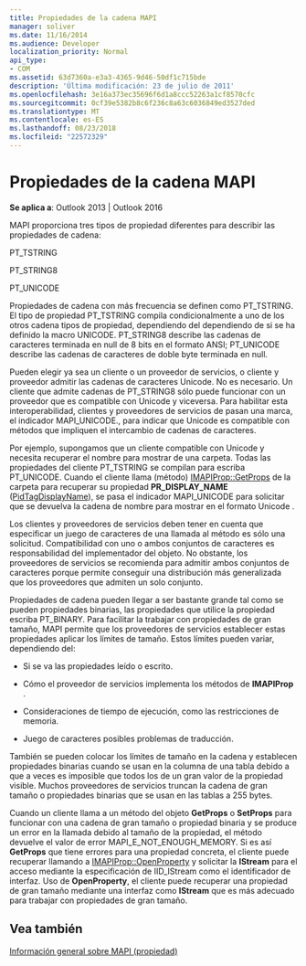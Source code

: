 ```yaml
---
title: Propiedades de la cadena MAPI
manager: soliver
ms.date: 11/16/2014
ms.audience: Developer
localization_priority: Normal
api_type:
- COM
ms.assetid: 63d7360a-e3a3-4365-9d46-50df1c715bde
description: 'Última modificación: 23 de julio de 2011'
ms.openlocfilehash: 3e16a373ec35696f6d1a8ccc52263a1cf8570cfc
ms.sourcegitcommit: 0cf39e5382b8c6f236c8a63c6036849ed3527ded
ms.translationtype: MT
ms.contentlocale: es-ES
ms.lasthandoff: 08/23/2018
ms.locfileid: "22572329"
---
```

# <a name="mapi-string-properties"></a>Propiedades de la cadena MAPI

  
  
**Se aplica a**: Outlook 2013 | Outlook 2016 
  
MAPI proporciona tres tipos de propiedad diferentes para describir las propiedades de cadena:
  
PT_TSTRING
  
PT_STRING8
  
PT_UNICODE
  
Propiedades de cadena con más frecuencia se definen como PT_TSTRING. El tipo de propiedad PT_TSTRING compila condicionalmente a uno de los otros cadena tipos de propiedad, dependiendo del dependiendo de si se ha definido la macro UNICODE. PT_STRING8 describe las cadenas de caracteres terminada en null de 8 bits en el formato ANSI; PT_UNICODE describe las cadenas de caracteres de doble byte terminada en null. 
  
Pueden elegir ya sea un cliente o un proveedor de servicios, o cliente y proveedor admitir las cadenas de caracteres Unicode. No es necesario. Un cliente que admite cadenas de PT_STRING8 sólo puede funcionar con un proveedor que es compatible con Unicode y viceversa. Para habilitar esta interoperabilidad, clientes y proveedores de servicios de pasan una marca, el indicador MAPI_UNICODE., para indicar que Unicode es compatible con métodos que impliquen el intercambio de cadenas de caracteres. 
  
Por ejemplo, supongamos que un cliente compatible con Unicode y necesita recuperar el nombre para mostrar de una carpeta. Todas las propiedades del cliente PT_TSTRING se compilan para escriba PT_UNICODE. Cuando el cliente llama (método) [IMAPIProp::GetProps](imapiprop-getprops.md) de la carpeta para recuperar su propiedad **PR_DISPLAY_NAME** ([PidTagDisplayName](pidtagdisplayname-canonical-property.md)), se pasa el indicador MAPI_UNICODE para solicitar que se devuelva la cadena de nombre para mostrar en el formato Unicode . 
  
Los clientes y proveedores de servicios deben tener en cuenta que especificar un juego de caracteres de una llamada al método es sólo una solicitud. Compatibilidad con uno o ambos conjuntos de caracteres es responsabilidad del implementador del objeto. No obstante, los proveedores de servicios se recomienda para admitir ambos conjuntos de caracteres porque permite conseguir una distribución más generalizada que los proveedores que admiten un solo conjunto. 
  
Propiedades de cadena pueden llegar a ser bastante grande tal como se pueden propiedades binarias, las propiedades que utilice la propiedad escriba PT_BINARY. Para facilitar la trabajar con propiedades de gran tamaño, MAPI permite que los proveedores de servicios establecer estas propiedades aplicar los límites de tamaño. Estos límites pueden variar, dependiendo del:
  
- Si se va las propiedades leído o escrito.
    
- Cómo el proveedor de servicios implementa los métodos de **IMAPIProp** . 
    
- Consideraciones de tiempo de ejecución, como las restricciones de memoria.
    
- Juego de caracteres posibles problemas de traducción. 
    
También se pueden colocar los límites de tamaño en la cadena y establecen propiedades binarias cuando se usan en la columna de una tabla debido a que a veces es imposible que todos los de un gran valor de la propiedad visible. Muchos proveedores de servicios truncan la cadena de gran tamaño o propiedades binarias que se usan en las tablas a 255 bytes. 
  
Cuando un cliente llama a un método del objeto **GetProps** o **SetProps** para funcionar con una cadena de gran tamaño o propiedad binaria y se produce un error en la llamada debido al tamaño de la propiedad, el método devuelve el valor de error MAPI_E_NOT_ENOUGH_MEMORY. Si es así **GetProps** que tiene errores para una propiedad concreta, el cliente puede recuperar llamando a [IMAPIProp::OpenProperty](imapiprop-openproperty.md) y solicitar la **IStream** para el acceso mediante la especificación de IID_IStream como el identificador de interfaz. Uso de **OpenProperty**, el cliente puede recuperar una propiedad de gran tamaño mediante una interfaz como **IStream** que es más adecuado para trabajar con propiedades de gran tamaño. 
  
## <a name="see-also"></a>Vea también



[Información general sobre MAPI (propiedad)](mapi-property-overview.md)

